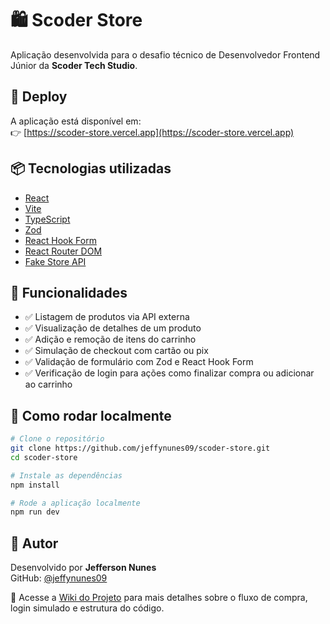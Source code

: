 # 🛍️ Scoder Store

Aplicação desenvolvida para o desafio técnico de Desenvolvedor Frontend Júnior da **Scoder Tech Studio**.

## 🔗 Deploy

A aplicação está disponível em:  
👉 [https://scoder-store.vercel.app](https://scoder-store.vercel.app)

## 📦 Tecnologias utilizadas

- [React](https://reactjs.org/)
- [Vite](https://vitejs.dev/)
- [TypeScript](https://www.typescriptlang.org/)
- [Zod](https://zod.dev/)
- [React Hook Form](https://react-hook-form.com/)
- [React Router DOM](https://reactrouter.com/)
- [Fake Store API](https://fakestoreapi.com/)

## 🧪 Funcionalidades

- ✅ Listagem de produtos via API externa
- ✅ Visualização de detalhes de um produto
- ✅ Adição e remoção de itens do carrinho
- ✅ Simulação de checkout com cartão ou pix
- ✅ Validação de formulário com Zod e React Hook Form
- ✅ Verificação de login para ações como finalizar compra ou adicionar ao carrinho

## 📁 Como rodar localmente

```bash
# Clone o repositório
git clone https://github.com/jeffynunes09/scoder-store.git
cd scoder-store

# Instale as dependências
npm install

# Rode a aplicação localmente
npm run dev
```

## 💼 Autor

Desenvolvido por **Jefferson Nunes**  
GitHub: [@jeffynunes09](https://github.com/jeffynunes09)

📖 Acesse a [Wiki do Projeto](https://github.com/jeffynunes09/scoder-store/wiki) para mais detalhes sobre o fluxo de compra, login simulado e estrutura do código.
